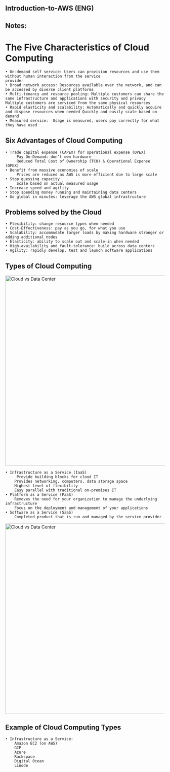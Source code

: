 ## Introduction-to-AWS (ENG)

## Notes:

# The Five Characteristics of Cloud Computing
    • On-demand self service: Users can provision resources and use them without human interaction from the service
    provider
    • Broad network access: Resources available over the network, and can be accessed by diverse client platforms
    • Multi-tenancy and resource pooling: Multiple customers can share the same infrastructure and applications with security and privacy Multiple customers are serviced from the same physical resources
    • Rapid elasticity and scalability: Automatically and quickly acquire and dispose resources when needed Quickly and easily scale based on demand
    • Measured service:  Usage is measured, users pay correctly for what they have used

## Six Advantages of Cloud Computing

    • Trade capital expense (CAPEX) for operational expense (OPEX)
         Pay On-Demand: don’t own hardware
         Reduced Total Cost of Ownership (TCO) & Operational Expense (OPEX)
    • Benefit from massive economies of scale
         Prices are reduced as AWS is more efficient due to large scale
    • Stop guessing capacity
         Scale based on actual measured usage
    • Increase speed and agility
    • Stop spending money running and maintaining data centers
    • Go global in minutes: leverage the AWS global infrastructure

## Problems solved by the Cloud

    • Flexibility: change resource types when needed
    • Cost-Effectiveness: pay as you go, for what you use
    • Scalability: accommodate larger loads by making hardware stronger or
    adding additional nodes
    • Elasticity: ability to scale out and scale-in when needed
    • High-availability and fault-tolerance: build across data centers
    • Agility: rapidly develop, test and launch software applications

## Types of Cloud Computing

<img src="https://github.com/tahayucegokk/Cloud-Computing-GCP/assets/77504139/14272d3b-2ff8-4d9e-98f0-aa4d8d1dc25d" alt="Cloud vs Data Center" style="width:600px;"/>

    • Infrastructure as a Service (IaaS)
         Provide building blocks for cloud IT
        Provides networking, computers, data storage space
        Highest level of flexibility
        Easy parallel with traditional on-premises IT
    • Platform as a Service (PaaS)
        Removes the need for your organization to manage the underlying infrastructure
        Focus on the deployment and management of your applications
    • Software as a Service (SaaS)
        Completed product that is run and managed by the service provider

<img src="https://res.cloudinary.com/practicaldev/image/fetch/s--ol7OnjXd--/c_limit%2Cf_auto%2Cfl_progressive%2Cq_auto%2Cw_880/https://thepracticaldev.s3.amazonaws.com/i/flzshxgpfmu59dhor6mt.png" alt="Cloud vs Data Center" style="width:600px;"/>

## Example of Cloud Computing Types

    • Infrastructure as a Service: 
        Amazon EC2 (on AWS)    
        GCP  
        Azure
        Rackspace
        Digital Ocean
        Linode
        
